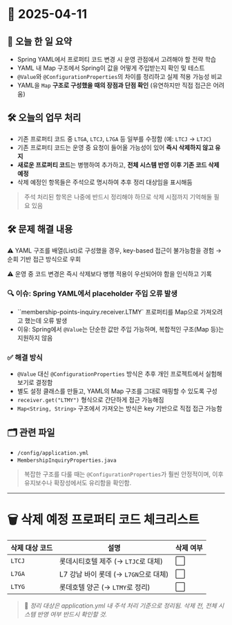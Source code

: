 # 📅 2025-04-11

## 🧠 오늘 한 일 요약

- Spring YAML에서 프로퍼티 코드 변경 시 운영 관점에서 고려해야 할 전략 학습
- YAML 내 Map 구조에서 Spring이 값을 어떻게 주입받는지 확인 및 테스트
- `@Value`와 `@ConfigurationProperties`의 차이를 정리하고 실제 적용 가능성 비교
- YAML을 `Map` **구조로 구성했을 때의 장점과 단점 확인** (유연하지만 직접 접근은 어려움)

## 🛠 오늘의 업무 처리

- 기존 프로퍼티 코드 중 `LTGA`, `LTCJ`, `L7GA` 등 일부를 수정함 (예: `LTCJ` → `LTJC`)
- 기존 프로퍼티 코드는 운영 중 요청이 들어올 가능성이 있어 **즉시 삭제하지 않고 유지**
- **새로운 프로퍼티 코드**는 병행하여 추가하고, **전체 시스템 반영 이후 기존 코드 삭제 예정**
- 삭제 예정인 항목들은 주석으로 명시하여 추후 정리 대상임을 표시해둠

> 주석 처리된 항목은 나중에 반드시 정리해야 하므로 삭제 시점까지 기억해둘 필요 있음

## 🛠 문제 해결 내용

⚠️ YAML 구조를 배열(List)로 구성했을 경우, key-based 접근이 불가능함을 경험 → 순회 기반 접근 방식으로 우회

⚠️ 운영 중 코드 변경은 즉시 삭제보다 병행 적용이 우선되어야 함을 인식하고 기록

### 🔍 이슈: Spring YAML에서 placeholder 주입 오류 발생

- ``membership-points-inquiry.receiver.LTMY` 프로퍼티를 Map으로 가져오려고 했는데 오류 발생
- 이유: Spring에서 `@Value`는 단순한 값만 주입 가능하며, 복합적인 구조(Map 등)는 지원하지 않음

### ✅ 해결 방식

- `@Value` 대신 `@ConfigurationProperties` 방식은 추후 개인 프로젝트에서 실험해보기로 결정함
- 별도 설정 클래스를 만들고, YAML의 Map 구조를 그대로 매핑할 수 있도록 구성
- `receiver.get("LTMY")` 형식으로 간단하게 접근 가능해짐
- `Map<String, String>` 구조에서 가져오는 방식은 key 기반으로 직접 접근 가능함

## 🗂 관련 파일

- `/config/application.yml`
- `MembershipInquiryProperties.java`

> 복잡한 구조를 다룰 때는 `@ConfigurationProperties`가 훨씬 안정적이며, 이후 유지보수나 확장성에서도 유리함을 확인함.

--- 

# 🗑 삭제 예정 프로퍼티 코드 체크리스트

| 삭제 대상 코드 | 설명 | 삭제 여부 |
|----------------|------|-----------|
| `LTCJ` | 롯데시티호텔 제주 (→ `LTJC`로 대체) | ⬜ |
| `L7GA` | L7 강남 바이 롯데 (→ `L7GN`으로 대체) | ⬜ |
| `LTYG` | 롯데호텔 양곤 (→ `LTMY`로 정리) | ⬜ |

> 🔔 *정리 대상은 application.yml 내 주석 처리 기준으로 정리됨. 삭제 전, 전체 시스템 반영 여부 반드시 확인할 것.*
